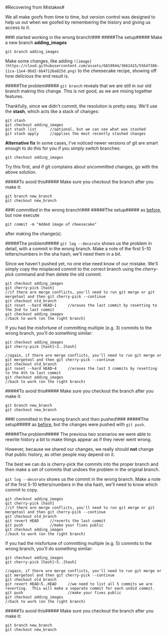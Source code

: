 #Recovering from Mistakes# 

We all make goofs from time to time, but version control was designed to help us out when we goofed by remembering the history and giving us access to it.

###I started working in the wrong branch!###
#####The setup#####
Make a new branch **adding_images**

`git branch adding_images`

Make some changes, like adding `![image](https://cloud.githubusercontent.com/assets/6819944/3662415/5564f386-11ca-11e4-9bd2-bb47126a825d.png)` to the cheesecake recipe, showing off how delicious the end result is.

#####The problem#####
`git branch` reveals that we are still in our old branch making this change. 
This is not good, as we are mixing together features.  

Thankfully, since we didn't commit, the resolution is pretty easy.  We'll use the **stash**, which acts like a stack of changes:
```
git stash
git checkout adding_images
git stash list  	//optional, but we can see what was stashed
git stash apply		//applies the most recently stashed changes
```

**Alternative fix**
In some cases, I've noticed newer versions of git are smart enough to do this for you if you simply switch branches:

`git checkout adding_images`

Try this first, and if git complains about uncommitted changes, go with the above solution.

#####To avoid this#####
Make sure you checkout the branch after you make it:
```
git branch new_branch
git checkout new_branch
```

###I _committed_ in the wrong branch!###
#####The setup#####
as [before](#user-content-i-started-working-in-the-wrong-branch), but now execute

`git commit -m "Added image of cheesecake"` 

after making the change(s).

#####The problem#####
`git log --decorate` shows us the problem in detail, with a commit in the wrong branch.  Make a note of the first 5-10 letters/numbers in the sha hash, we'll need them in a bit.

Since we haven't pushed yet, no one else need know of our mistake.  We'll simply copy the misplaced commit to the correct branch using the *cherry-pick* command and then delete the old commit. 

```
git checkout adding_images
git cherry-pick [hash]
//if there are merge conflicts, you'll need to run git merge or git mergetool and then git cherry-pick --continue
git checkout old_branch
git reset --hard HEAD~1 	//erases the last commit by resetting to the 2nd to last commit
git checkout adding_images
//back to work (on the right branch)
```

If you had the misfortune of committing multiple (e.g. 3) commits to the wrong branch, you'll do something similar:
```
git checkout adding_images
git cherry-pick [hash]~3..[hash]

//again, if there are merge conflicts, you'll need to run git merge or git mergetool and then git cherry-pick --continue
git checkout old_branch
git reset --hard HEAD~4 	//erases the last 3 commits by resetting to the 4th to last commit
git checkout adding_images
//back to work (on the right branch)
```


#####To avoid this#####
Make sure you checkout the branch after you make it:
```
git branch new_branch
git checkout new_branch
```

###I committed in the wrong branch and then pushed!###
#####The setup#####
as [before](#user-content-i-committed-in-the-wrong-branch), but the changes were pushed with `git push`.  

#####The problem#####
The previous two scenarios we were able to rewrite history a bit to make things appear as if they never went wrong.

However, because we shared our changes, we really should **not** change that public history, as other people may depend on it.  

The best we can do is cherry-pick the commits into the proper branch and then make a set of commits that undoes the problem in the original branch.

`git log --decorate` shows us the commit in the wrong branch.  Make a note of the first 5-10 letters/numbers in the sha hash, we'll need to know which commit to copy.


```
git checkout adding_images
git cherry-pick [hash]
//if there are merge conflicts, you'll need to run git merge or git mergetool and then git cherry-pick --continue
git checkout old_branch
git revert HEAD 	//reverts the last commit
git push 			//make your fixes public
git checkout adding_images
//back to work (on the right branch)
```

If you had the misfortune of committing multiple (e.g. 5) commits to the wrong branch, you'll do something similar:
```
git checkout adding_images
git cherry-pick [hash]~5..[hash]

//again, if there are merge conflicts, you'll need to run git merge or git mergetool and then git cherry-pick --continue
git checkout old_branch
git revert HEAD~5..HEAD 	//we need to list all 5 commits we are reverting.  This will make a separate commit for each undid commit.
git push 					//make your fixes public
git checkout adding_images
//back to work (on the right branch)
```


#####To avoid this#####
Make sure you checkout the branch after you make it:
```
git branch new_branch
git checkout new_branch
```